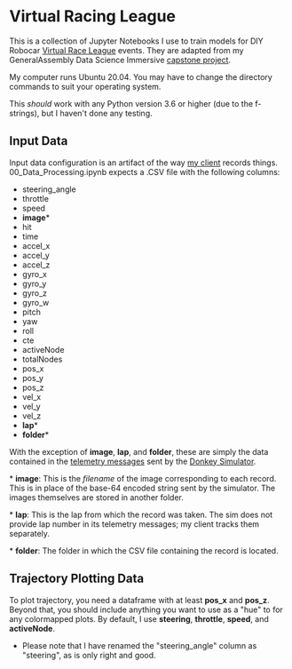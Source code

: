 # Virtual Racing League

This is a collection of Jupyter Notebooks I use to train models for DIY Robocar [Virtual Race League](https://docs.donkeycar.com/guide/virtual_race_league/) events. They are adapted from my GeneralAssembly Data Science Immersive [capstone project](https://github.com/GrantMoe/DSI-Capstone-Project).

My computer runs Ubuntu 20.04. You may have to change the directory commands to suit your operating system.

This _should_ work with any Python version 3.6 or higher (due to the f-strings), but I haven't done any testing.

## Input Data
Input data configuration is an artifact of the way [my client](https://github.com/GrantMoe/donkeysim-client) records things. 00_Data_Processing.ipynb expects a .CSV file with the following columns:

* steering_angle
* throttle
* speed
* **image***
* hit
* time
* accel_x
* accel_y
* accel_z
* gyro_x
* gyro_y
* gyro_z
* gyro_w
* pitch
* yaw
* roll
* cte
* activeNode
* totalNodes
* pos_x
* pos_y
* pos_z
* vel_x
* vel_y
* vel_z
* **lap***
* **folder***

With the exception of **image**, **lap**, and **folder**, these are simply the data contained in the [telemetry messages](https://docs.donkeycar.com/guide/simulator/#api) sent by the [Donkey Simulator](https://docs.donkeycar.com/guide/simulator/).

\* **image**: This is the _filename_ of the image corresponding to each record. This is in place of the base-64 encoded string sent by the simulator. The images themselves are stored in another folder.

\* **lap**: This is the lap from which the record was taken. The sim does not provide lap number in its telemetry messages; my client tracks them separately.

\* **folder**: The folder in which the CSV file containing the record is located.

## Trajectory Plotting Data

To plot trajectory, you need a dataframe with at least **pos_x** and **pos_z**. Beyond that, you should include anything you want to use as a "hue" to for any colormapped plots. By default, I use **steering**, **throttle**, **speed**, and **activeNode**.


* Please note that I have renamed the "steering_angle" column as "steering", as is only right and good.